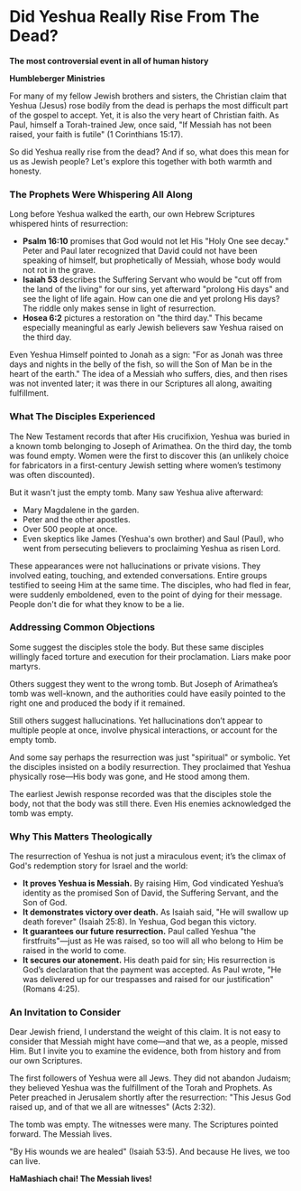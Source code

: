 # Did Yeshua Really Rise From The Dead?

**The most controversial event in all of human history**

**Humbleberger Ministries**

For many of my fellow Jewish brothers and sisters, the Christian claim that Yeshua (Jesus) rose bodily from the dead is perhaps the most difficult part of the gospel to accept. Yet, it is also the very heart of Christian faith. As Paul, himself a Torah-trained Jew, once said, "If Messiah has not been raised, your faith is futile" (1 Corinthians 15:17).

So did Yeshua really rise from the dead? And if so, what does this mean for us as Jewish people? Let's explore this together with both warmth and honesty.

### The Prophets Were Whispering All Along

Long before Yeshua walked the earth, our own Hebrew Scriptures whispered hints of resurrection:

* **Psalm 16:10** promises that God would not let His "Holy One see decay." Peter and Paul later recognized that David could not have been speaking of himself, but prophetically of Messiah, whose body would not rot in the grave.
* **Isaiah 53** describes the Suffering Servant who would be "cut off from the land of the living" for our sins, yet afterward "prolong His days" and see the light of life again. How can one die and yet prolong His days? The riddle only makes sense in light of resurrection.
* **Hosea 6:2** pictures a restoration on "the third day." This became especially meaningful as early Jewish believers saw Yeshua raised on the third day.

Even Yeshua Himself pointed to Jonah as a sign: "For as Jonah was three days and nights in the belly of the fish, so will the Son of Man be in the heart of the earth." The idea of a Messiah who suffers, dies, and then rises was not invented later; it was there in our Scriptures all along, awaiting fulfillment.

### What The Disciples Experienced

The New Testament records that after His crucifixion, Yeshua was buried in a known tomb belonging to Joseph of Arimathea. On the third day, the tomb was found empty. Women were the first to discover this (an unlikely choice for fabricators in a first-century Jewish setting where women’s testimony was often discounted).

But it wasn't just the empty tomb. Many saw Yeshua alive afterward:

* Mary Magdalene in the garden.
* Peter and the other apostles.
* Over 500 people at once.
* Even skeptics like James (Yeshua's own brother) and Saul (Paul), who went from persecuting believers to proclaiming Yeshua as risen Lord.

These appearances were not hallucinations or private visions. They involved eating, touching, and extended conversations. Entire groups testified to seeing Him at the same time. The disciples, who had fled in fear, were suddenly emboldened, even to the point of dying for their message. People don't die for what they know to be a lie.

### Addressing Common Objections

Some suggest the disciples stole the body. But these same disciples willingly faced torture and execution for their proclamation. Liars make poor martyrs.

Others suggest they went to the wrong tomb. But Joseph of Arimathea’s tomb was well-known, and the authorities could have easily pointed to the right one and produced the body if it remained.

Still others suggest hallucinations. Yet hallucinations don’t appear to multiple people at once, involve physical interactions, or account for the empty tomb.

And some say perhaps the resurrection was just "spiritual" or symbolic. Yet the disciples insisted on a bodily resurrection. They proclaimed that Yeshua physically rose—His body was gone, and He stood among them.

The earliest Jewish response recorded was that the disciples stole the body, not that the body was still there. Even His enemies acknowledged the tomb was empty.

### Why This Matters Theologically

The resurrection of Yeshua is not just a miraculous event; it’s the climax of God's redemption story for Israel and the world:

* **It proves Yeshua is Messiah.** By raising Him, God vindicated Yeshua’s identity as the promised Son of David, the Suffering Servant, and the Son of God.
* **It demonstrates victory over death.** As Isaiah said, "He will swallow up death forever" (Isaiah 25:8). In Yeshua, God began this victory.
* **It guarantees our future resurrection.** Paul called Yeshua "the firstfruits"—just as He was raised, so too will all who belong to Him be raised in the world to come.
* **It secures our atonement.** His death paid for sin; His resurrection is God’s declaration that the payment was accepted. As Paul wrote, "He was delivered up for our trespasses and raised for our justification" (Romans 4:25).

### An Invitation to Consider

Dear Jewish friend, I understand the weight of this claim. It is not easy to consider that Messiah might have come—and that we, as a people, missed Him. But I invite you to examine the evidence, both from history and from our own Scriptures.

The first followers of Yeshua were all Jews. They did not abandon Judaism; they believed Yeshua was the fulfillment of the Torah and Prophets. As Peter preached in Jerusalem shortly after the resurrection: "This Jesus God raised up, and of that we all are witnesses" (Acts 2:32).

The tomb was empty. The witnesses were many. The Scriptures pointed forward. The Messiah lives.

"By His wounds we are healed" (Isaiah 53:5). And because He lives, we too can live.

**HaMashiach chai! The Messiah lives!**
